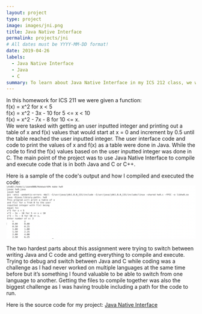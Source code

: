 ```yaml
---
layout: project
type: project
image: images/jni.png
title: Java Native Interface
permalink: projects/jni
# All dates must be YYYY-MM-DD format!
date: 2019-04-26
labels:
  - Java Native Interface
  - Java
  - C
summary: To learn about Java Native Interface in my ICS 212 class, we were tasked with splitting a program into Java and C or C++ code and then compiling and running the code with Java Native Interface. 
---
```


In this homework for ICS 211 we were given a function: </br>
f(x) = x^2 for x < 5 </br>
f(x) = x^2 - 3x - 10 for 5 <= x < 10 </br>
f(x) = x^2 - 7x - 8 for 10 <= x. </br>
We were tasked with getting an user inputted integer and printing out a table of x and f(x) values that would start at x = 0 and increment by 0.5 until the table reached the user inputted integer. The user interface code and code to print the values of x and f(x) as a table were done in Java. While the code to find the f(x) values based on the user inputted integer was done in C. The main point of the project was to use Java Native Interface to compile and execute code that is in both Java and C or C++.

Here is a sample of the code's output and how I compiled and executed the code: 
<img class="Compilation and sample output of Java Native Interface Code" src="../images/JNI-output.png">

The two hardest parts about this assignment were trying to switch between writing Java and C code and getting everything to compile and execute. Trying to debug and switch between Java and C while coding was a challenge as I had never worked on multiple languages at the same time before but it’s something I found valuable to be able to switch from one language to another. Getting the files to compile together was also the biggest challenge as I was having trouble including a path for the code to run.

Here is the source code for my project: <a href="https://github.com/ioaneomerod/java-native-interface"><i class="large github icon "></i>Java Native Interface</a>
